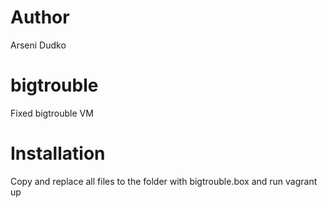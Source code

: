 # Author
Arseni Dudko

# bigtrouble
Fixed bigtrouble VM

# Installation
Copy and replace all files to the folder with bigtrouble.box
and run vagrant up
